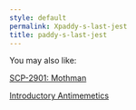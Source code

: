 ```yaml
---
style: default
permalink: Xpaddy-s-last-jest
title: paddy-s-last-jest
---
```

You may also like:

[SCP-2901: Mothman](http://scp-wiki.net/scp-2901)

[Introductory Antimemetics](http://scp-wiki.net/introductory-antimemetics)
